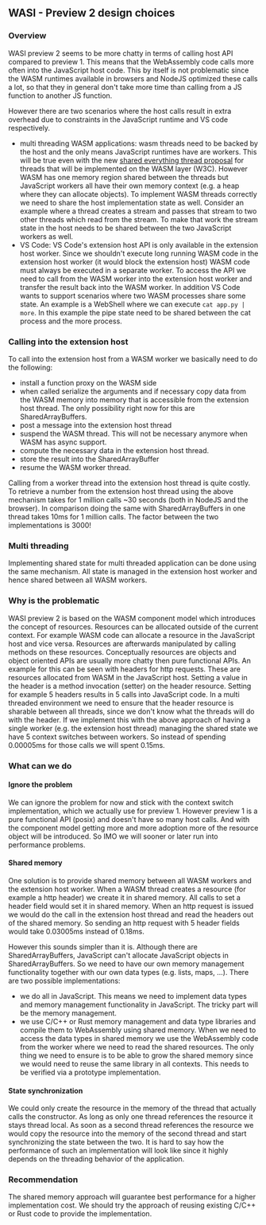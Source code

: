## WASI - Preview 2 design choices

### Overview

WASI preview 2 seems to be more chatty in terms of calling host API compared to
preview 1. This means that the WebAssembly code calls more often into the
JavaScript host code. This by itself is not problematic since the WASM runtimes
available in browsers and NodeJS optimized these calls a lot, so that they in
general don't take more time than calling from a JS function to another JS
function.

However there are two scenarios where the host calls result in extra overhead
due to constraints in the JavaScript runtime and VS code respectively.

-   multi threading WASM applications: wasm threads need to be backed by the
    host and the only means JavaScript runtimes have are workers. This will be
    true even with the new
    [shared everything thread proposal](https://github.com/webAssembly/shared-everything-threads)
    for threads that will be implemented on the WASM layer (W3C). However WASM
    has one memory region shared between the threads but JavaScript workers all
    have their own memory context (e.g. a heap where they can allocate objects).
    To implement WASM threads correctly we need to share the host implementation
    state as well. Consider an example where a thread creates a stream and
    passes that stream to two other threads which read from the stream. To make
    that work the stream state in the host needs to be shared between the two
    JavaScript workers as well.
-   VS Code: VS Code's extension host API is only available in the extension
    host worker. Since we shouldn't execute long running WASM code in the
    extension host worker (it would block the extension host) WASM code must
    always be executed in a separate worker. To access the API we need to call
    from the WASM worker into the extension host worker and transfer the result
    back into the WASM worker. In addition VS Code wants to support scenarios
    where two WASM processes share some state. An example is a WebShell where we
    can execute `cat app.py | more`. In this example the pipe state need to be
    shared between the cat process and the more process.

### Calling into the extension host

To call into the extension host from a WASM worker we basically need to do the
following:

-   install a function proxy on the WASM side
-   when called serialize the arguments and if necessary copy data from the WASM
    memory into memory that is accessible from the extension host thread. The
    only possibility right now for this are SharedArrayBuffers.
-   post a message into the extension host thread
-   suspend the WASM thread. This will not be necessary anymore when WASM has
    async support.
-   compute the necessary data in the extension host thread.
-   store the result into the SharedArrayBuffer
-   resume the WASM worker thread.

Calling from a worker thread into the extension host thread is quite costly. To
retrieve a number from the extension host thread using the above mechanism takes
for 1 million calls ~30 seconds (both in NodeJS and the browser). In comparison
doing the same with SharedArrayBuffers in one thread takes 10ms for 1 million
calls. The factor between the two implementations is 3000!

### Multi threading

Implementing shared state for multi threaded application can be done using the
same mechanism. All state is managed in the extension host worker and hence
shared between all WASM workers.

### Why is the problematic

WASI preview 2 is based on the WASM component model which introduces the concept
of resources. Resources can be allocated outside of the current context. For
example WASM code can allocate a resource in the JavaScript host and vice versa.
Resources are afterwards manipulated by calling methods on these resources.
Conceptually resources are objects and object oriented APIs are usually more
chatty then pure functional APIs. An example for this can be seen with headers
for http requests. These are resources allocated from WASM in the JavaScript
host. Setting a value in the header is a method invocation (setter) on the
header resource. Setting for example 5 headers results in 5 calls into
JavaScript code. In a multi threaded environment we need to ensure that the
header resource is sharable between all threads, since we don't know what the
threads will do with the header. If we implement this with the above approach of
having a single worker (e.g. the extension host thread) managing the shared
state we have 5 context switches between workers. So instead of spending
0.00005ms for those calls we will spent 0.15ms.

### What can we do

#### Ignore the problem

We can ignore the problem for now and stick with the context switch
implementation, which we actually use for preview 1. However preview 1 is a pure
functional API (posix) and doesn't have so many host calls. And with the
component model getting more and more adoption more of the resource object will
be introduced. So IMO we will sooner or later run into performance problems.

#### Shared memory

One solution is to provide shared memory between all WASM workers and the
extension host worker. When a WASM thread creates a resource (for example a http
header) we create it in shared memory. All calls to set a header field would set
it in shared memory. When an http request is issued we would do the call in the
extension host thread and read the headers out of the shared memory. So sending
an http request with 5 header fields would take 0.03005ms instead of 0.18ms.

However this sounds simpler than it is. Although there are SharedArrayBuffers,
JavaScript can't allocate JavaScript objects in SharedArrayBuffers. So we need
to have our own memory management functionality together with our own data types
(e.g. lists, maps, ...). There are two possible implementations:

-   we do all in JavaScript. This means we need to implement data types and
    memory management functionality in JavaScript. The tricky part will be the
    memory management.
-   we use C/C++ or Rust memory management and data type libraries and compile
    them to WebAssembly using shared memory. When we need to access the data
    types in shared memory we use the WebAssembly code from the worker where we
    need to read the shared resources. The only thing we need to ensure is to be
    able to grow the shared memory since we would need to reuse the same library
    in all contexts. This needs to be verified via a prototype implementation.

#### State synchronization

We could only create the resource in the memory of the thread that actually
calls the constructor. As long as only one thread references the resource it
stays thread local. As soon as a second thread references the resource we would
copy the resource into the memory of the second thread and start synchronizing
the state between the two. It is hard to say how the performance of such an
implementation will look like since it highly depends on the threading behavior
of the application.

### Recommendation

The shared memory approach will guarantee best performance for a higher
implementation cost. We should try the approach of reusing existing C/C++ or
Rust code to provide the implementation.
